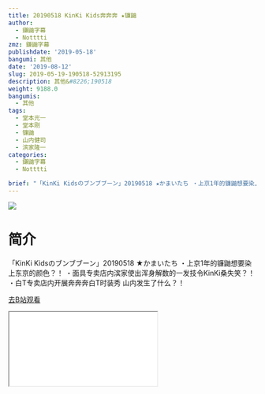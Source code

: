 ```yaml
---
title: 20190518 KinKi Kids奔奔奔 ★镰鼬
author:
  - 鎌鼬字幕
  - Notttti
zmz: 鎌鼬字幕
publishdate: '2019-05-18'
bangumi: 其他
date: '2019-08-12'
slug: 2019-05-19-190518-52913195
description: 其他&#8226;190518
weight: 9188.0
bangumis:
  - 其他
tags:
  - 堂本光一
  - 堂本刚
  - 镰鼬
  - 山内健司
  - 滨家隆一
categories:
  - 鎌鼬字幕
  - Notttti

brief: "「KinKi Kidsのブンブブーン」20190518 ★かまいたち ・上京1年的镰鼬想要染上东京的颜色？！ ・面具专卖店内滨家使出浑身解数的一发技令KinKi桑失笑？！ ・白T专卖店内开展奔奔奔白T时装秀 山内发生了什么？！"
---
```

![](https://raw.githubusercontent.com/tcgriffith/owaraisite/master/static/tmpimg/0000c7f786ec596ea58c93559352aada3335c666.jpg.480.jpg)
# 简介  
「KinKi Kidsのブンブブーン」20190518 ★かまいたち
・上京1年的镰鼬想要染上东京的颜色？！
・面具专卖店内滨家使出浑身解数的一发技令KinKi桑失笑？！
・白T专卖店内开展奔奔奔白T时装秀 山内发生了什么？！  

[去B站观看](https://www.bilibili.com/video/av52913195/)
<div class ="resp-container"><iframe class="testiframe" src="//player.bilibili.com/player.html?aid=52913195"", scrolling="no", allowfullscreen="true" > </iframe></div> 
